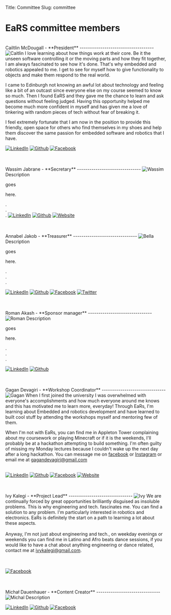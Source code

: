 Title: Committee
Slug: committee

EaRS committee members
======================

<br>
Cailtlin McDougall - **President**
------------------------------------
<img class="photo" src="/images/caitlin.jpeg" alt="Caitlin"></img>
I love learning about how things work at their core. Be it the unseen software controlling it or the moving parts and how they fit together, I am always fascinated to see how it's done. That's why embedded and robotics appealed to me. I get to see for myself how to give functionality to objects and make them respond to the real world.

I came to Edinburgh not knowing an awful lot about technology and feeling like a bit of an outcast since everyone else on my course seemed to know so much. Then I found EaRS and they gave me the chance to learn and ask questions without feeling judged. Having this opportunity helped me become much more confident in myself and has given me a love of tinkering with random pieces of tech without fear of breaking it.

I feel extremely fortunate that I am now in the position to provide this friendly, open space for others who find themselves in my shoes and help them discover the same passion for embedded software and robotics that I have.

<a href="https://linkedin.com/caitlin-mcdougall"><img class="icon" src="/theme/images/icons/linkedin-s.png" alt="LinkedIn"></img></a>
<a href="https://github.com/caitlin-mcdougall"><img class="icon" src="/theme/images/icons/github-s.png" alt="Github"></img></a>
<a href="https://www.facebook.com/caitlin.mcdougall.52"><img class="icon" src="/theme/images/icons/facebook-s.png" alt="Facebook"></img></a>

<br>
<br>
Wassim Jabrane - **Secretary**
-------------------------------
<img class="photo" src="/images/wassim.jpeg" alt="Wassim"></img>
Description 


goes 
<br>

here. 

.
<br>
.
<br>
.
<a href="https://uk.linkedin.com/in/cameronjohnmacleod"><img class="icon" src="/theme/images/icons/linkedin-s.png" alt="LinkedIn"></img></a>
<a href="https://github.com/notexactlyawe"><img class="icon" src="/theme/images/icons/github-s.png" alt="Github"></img></a>
<a href="https://www.cameronmacleod.com"><img class="icon" src="/theme/images/icons/grid-world.png" alt="Website"></img></a>

<br>
<br>
Annabel Jakob  - **Treasurer**
-------------------------------
<img class="photo" src="/images/bella.jpeg" alt="Bella"></img>
Description 


goes 
<br>

here. 

.
<br>
.
<br>
.

<a href="https://linkedin.com/in/mayankgupta0/"><img class="icon" src="/theme/images/icons/linkedin-s.png" alt="LinkedIn"></img></a>
<a href="https://github.com/officialgupta"><img class="icon" src="/theme/images/icons/github-s.png" alt="Github"></img></a>
<a href="https://facebook.com/officialgupta"><img class="icon" src="/theme/images/icons/facebook-s.png" alt="Facebook"></img></a>
<a href="https://twitter.com/officialgupta"><img class="icon" src="/theme/images/icons/twitter-s.png" alt="Twitter"></img></a>
<!-- <a href="https://guptamayank.co.uk"><img class="icon" src="/theme/images/icons/grid-world.png" alt="Website"></img></a> -->

<br>
<br>
Roman Akash - **Sponsor manager**
-------------------------------
<img class="photo" src="/images/roman.jpeg" alt="Roman"></img>
Description 


goes 
<br>

here. 

.
<br>
.
<br>
.

<a href="https://www.linkedin.com/in/roman-akash-b32a29170/"><img class="icon" src="/theme/images/icons/linkedin-s.png" alt="LinkedIn"></img></a>
<a href="https://github.com/"><img class="icon" src="/theme/images/icons/github-s.png" alt="Github"></img></a>

<br>
<br>
Gagan Devagiri - **Workshop Coordinator**
-------------------------------
<img class="photo" src="/images/gagan.png" alt="Gagan"></img>
When I first joined the university I was overwhelmed with everyone's accomplishments and how much everyone around me knows and this has motivated me to learn more, everyday! Through EaRs, I'm learning about Embedded and robotics development and have learned to built cool stuff by attending the workshops myself and mentoring few of them.

When I'm not with EaRs, you can find me in Appleton Tower complaining about my coursework or playing Minecraft or if it is the weekends, I'll probably be at a hackathon attempting to build something. I'm often guilty of missing my Monday lectures because I couldn't wake up the next day after a long hackathon. You can message me on <a href="https://www.facebook.com/notgagan">facebook</a> or <a href="https://instagram.com/gag_dev">Instagram</a> or email me at <a href ="mailto:gagandevagiri@gmail.com">gagandevagiri@gmail.com</a>
<br><br>

<a href="https://www.linkedin.com/in/Gagan-Devagiri/"><img class="icon" src="/theme/images/icons/linkedin-s.png" alt="LinkedIn"></img></a>
<a href="https://github.com/GaganSD"><img class="icon" src="/theme/images/icons/github-s.png" alt="Github"></img></a>
<a href="https://www.facebook.com/gagan-devagiri"><img class="icon" src="/theme/images/icons/facebook-s.png" alt="Facebook"></img></a>
<a href="http://gagandevagiri.me/"><img class="icon" src="/theme/images/icons/grid-world.png" alt="Website"></img></a>


<br>
<br>
Ivy Kalegi - **Project Lead**
-------------------------------
<img class="photo" src="/images/ivy.jpg" alt="Ivy"></img>
We are continually forced by great opportunities brilliantly disguised as insoluble problems. This is why engineering and tech. fascinates me. You can find a solution to any problem. I'm particularly interested in robotics and electronics. EaRs is definitely the start on a path to learning a lot about these aspects.
<br><br>
Anyway, I'm not just about engineering and tech., on weekday evenings or weekends you can find me in Latino and Afro beats dance sessions, if you would like to have a chat about anything engineering or dance related, contact me at <a href="mailto:ivykalegi@gmail.com">ivykalegi@gmail.com</a>.
 
<br>
<br><br>
 
<a href="https://www.facebook.com/ivy.kalegi"><img class="icon" src="/theme/images/icons/facebook-s.png" alt="Facebook"></img></a>


<br>
<br>
Michał Dauenhauer - **Content Creator**
-------------------------------
<img class="photo" src="/images/michal.jpg" alt="Michal"></img>
Description 




<a href="https://www.linkedin.com/in/"><img class="icon" src="/theme/images/icons/linkedin-s.png" alt="LinkedIn"></img></a>
<a href="https://github.com/"><img class="icon" src="/theme/images/icons/github-s.png" alt="Github"></img></a>
<a href="https://www.facebook.com/profile.php?id=100000624041963"><img class="icon" src="/theme/images/icons/facebook-s.png" alt="Facebook"></img></a>